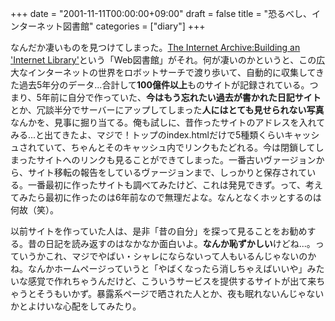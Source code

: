 +++
date = "2001-11-11T00:00:00+09:00"
draft = false
title = "恐るべし、インターネット図書館"
categories = ["diary"]
+++

なんだか凄いものを見つけてしまった。<a href="http://www.archive.org/">The Internet Archive:Building an 'Internet Library'</a>という「Web図書館」がそれ。何が凄いのかというと、この広大なインターネットの世界をロボットサーチで渡り歩いて、自動的に収集してきた過去5年分のデータ...合計して<strong>100億件以上</strong>ものサイトが記録されている。つまり、5年前に自分で作っていた、<strong>今はもう忘れたい過去が書かれた日記サイト</strong>とか、冗談半分でサーバーにアップしてしまった<strong>人にはとても見せられない写真</strong>なんかを、見事に掘り当てる。俺も試しに、昔作ったサイトのアドレスを入れてみる...と出てきたよ、マジで！トップのindex.htmlだけで5種類くらいキャッシュされていて、ちゃんとそのキャッシュ内でリンクもたどれる。今は閉鎖してしまったサイトへのリンクも見ることができてしまった。一番古いヴァージョンから、サイト移転の報告をしているヴァージョンまで、しっかりと保存されている。一番最初に作ったサイトも調べてみたけど、これは発見できず。って、考えてみたら最初に作ったのは6年前なので無理だよな。なんとなくホッとするのは何故（笑）。

以前サイトを作っていた人は、是非「昔の自分」を探って見ることをお勧めする。昔の日記を読み返すのはなかなか面白いよ。<strong>なんか恥ずかしい</strong>けどね...。っていうかこれ、マジでやばい・シャレにならないって人もいるんじゃないのかね。なんかホームページっていうと「やばくなったら消しちゃえばいいや」みたいな感覚で作れちゃうんだけど、こういうサービスを提供するサイトが出て来ちゃうとそうもいかず。暴露系ページで晒された人とか、夜も眠れないんじゃないかとよけいな心配をしてみたり。
